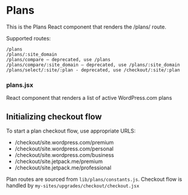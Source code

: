 Plans
======

This is the Plans React component that renders the /plans/ route.

Supported routes:

```
/plans
/plans/:site_domain
/plans/compare — deprecated, use /plans
/plans/compare/:site_domain — deprecated, use /plans/:site_domain
/plans/select/:site/:plan - deprecated, use /checkout/:site/:plan
```

### plans.jsx
React component that renders a list of active WordPress.com plans

## Initializing checkout flow

To start a plan checkout flow, use appropriate URLS:

- /checkout/site.wordpress.com/premium
- /checkout/site.wordpress.com/personal
- /checkout/site.wordpress.com/business
- /checkout/site.jetpack.me/premium
- /checkout/site.jetpack.me/professional

Plan routes are sourced from `lib/plans/constants.js`. Checkout flow is handled by `my-sites/upgrades/checkout/checkout.jsx`

